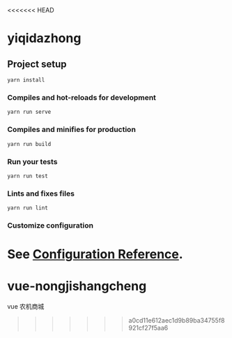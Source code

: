 <<<<<<< HEAD
# yiqidazhong

## Project setup
```
yarn install
```

### Compiles and hot-reloads for development
```
yarn run serve
```

### Compiles and minifies for production
```
yarn run build
```

### Run your tests
```
yarn run test
```

### Lints and fixes files
```
yarn run lint
```

### Customize configuration
See [Configuration Reference](https://cli.vuejs.org/config/).
=======
# vue-nongjishangcheng
vue 农机商城
>>>>>>> a0cd11e612aec1d9b89ba34755f8921cf27f5aa6

